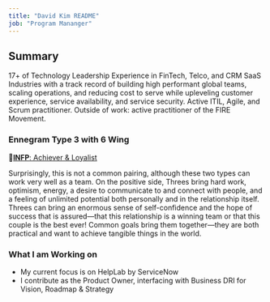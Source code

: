 ```yaml
---
title: "David Kim README"
job: "Program Mananger"
---
```


## Summary

17+ of Technology Leadership Experience in FinTech, Telco, and CRM SaaS Industries with a track record of building high performant global teams, scaling operations, and reducing cost to serve while upleveling customer experience, service availability, and service security. Active ITIL, Agile, and Scrum practitioner. Outside of work: active practitioner of the FIRE Movement.

### Ennegram Type 3 with 6 Wing

🔗[**INFP**: Achiever & Loyalist](https://www.enneagraminstitute.com/relationship-type-3-with-type-6/)

Surprisingly, this is not a common pairing, although these two types can work very well as a team. On the positive side, Threes bring hard work, optimism, energy, a desire to communicate to and connect with people, and a feeling of unlimited potential both personally and in the relationship itself. Threes can bring an enormous sense of self-confidence and the hope of success that is assured—that this relationship is a winning team or that this couple is the best ever! Common goals bring them together—they are both practical and want to achieve tangible things in the world.

### What I am Working on

- My current focus is on HelpLab by ServiceNow
- I contribute as the Product Owner, interfacing with Business DRI for Vision, Roadmap & Strategy
